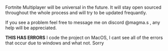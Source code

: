 Fortnite Multiplayer will be universal in the future. It will stay open sourced throughout the whole process and will try to be updated frequantly. 

If you see a problem feel free to message me on discord @magma.s , any help will be appreciated.


**THIS HAS ERRORS** I code the project on MacOS, I cant see all of the errors that occur due to windows and what not. Sorry

